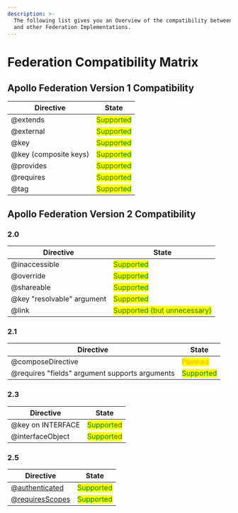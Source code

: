 ```yaml
---
description: >-
  The following list gives you an Overview of the compatibility between Cosmo
  and other Federation Implementations.
---
```


# Federation Compatibility Matrix



## Apollo Federation Version 1 Compatibility

| Directive             | State                                       |
| --------------------- | ------------------------------------------- |
| @extends              | <mark style="color:green;">Supported</mark> |
| @external             | <mark style="color:green;">Supported</mark> |
| @key                  | <mark style="color:green;">Supported</mark> |
| @key (composite keys) | <mark style="color:green;">Supported</mark> |
| @provides             | <mark style="color:green;">Supported</mark> |
| @requires             | <mark style="color:green;">Supported</mark> |
| @tag                  | <mark style="color:green;">Supported</mark> |

## Apollo Federation Version 2 Compatibility

### 2.0

| Directive                  | State                                                         |
| -------------------------- | ------------------------------------------------------------- |
| @inaccessible              | <mark style="color:green;">Supported</mark>                   |
| @override                  | <mark style="color:green;">Supported</mark>                   |
| @shareable                 | <mark style="color:green;">Supported</mark>                   |
| @key "resolvable" argument | <mark style="color:green;">Supported</mark>                   |
| @link                      | <mark style="color:green;">Supported (but unnecessary)</mark> |

### 2.1

| Directive                                      | State                                       |
| ---------------------------------------------- | ------------------------------------------- |
| @composeDirective                              | <mark style="color:orange;">Planned</mark>  |
| @requires "fields" argument supports arguments | <mark style="color:green;">Supported</mark> |

### 2.3

| Directive         | State                                       |
| ----------------- | ------------------------------------------- |
| @key on INTERFACE | <mark style="color:green;">Supported</mark> |
| @interfaceObject  | <mark style="color:green;">Supported</mark> |

### 2.5

| Directive                                       | State                                       |
| ----------------------------------------------- | ------------------------------------------- |
| [@authenticated](directives/authenticated.md)   | <mark style="color:green;">Supported</mark> |
| [@requiresScopes](directives/requiresscopes.md) | <mark style="color:green;">Supported</mark> |

